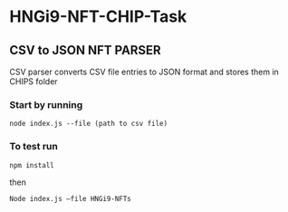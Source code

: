 # HNGi9-NFT-CHIP-Task

## CSV to JSON NFT PARSER

CSV parser converts CSV file entries to JSON format and stores them in CHIPS folder

### Start by running 

``` 
node index.js --file (path to csv file) 
```

### To test run

```
npm install
```
then
```
Node index.js –file HNGi9-NFTs 
```
